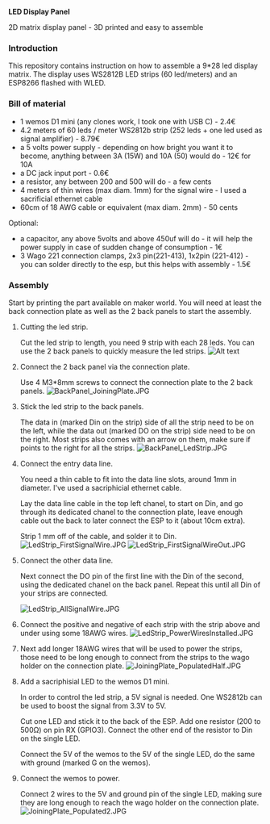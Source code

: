**LED Display Panel**

2D matrix display panel - 3D printed and easy to assemble

### Introduction

This repository contains instruction on how to assemble a 9*28 led display matrix. The display uses WS2812B LED strips (60 led/meters) and an ESP8266 flashed with WLED.

### Bill of material

- 1 wemos D1 mini (any clones work, I took one with USB C) - 2.4€
- 4.2 meters of 60 leds / meter WS2812b strip (252 leds + one led used as signal amplifier) - 8.79€
- a 5 volts power supply - depending on how bright you want it to become, anything between 3A (15W) and 10A (50) would do - 12€ for 10A
- a DC jack input port - 0.6€
- a resistor, any between 200 and 500 will do - a few cents
- 4 meters of thin wires (max diam. 1mm) for the signal wire - I used a sacrificial ethernet cable
- 60cm of 18 AWG cable or equivalent (max diam. 2mm) - 50 cents

Optional:
- a capacitor, any above 5volts and above 450uf will do - it will help the power supply in case of sudden change of consumption - 1€
- 3 Wago 221 connection clamps, 2x3 pin(221-413), 1x2pin (221-412) - you can solder directly to the esp, but this helps with assembly - 1.5€

### Assembly

Start by printing the part available on maker world. You will need at least the back connection plate as well as the 2 back panels to start the assembly.

1. Cutting the led strip. 

   Cut the led strip to length, you need 9 strip with each 28 leds. You can use the 2 back panels to quickly measure the led strips.
   ![Alt text](images/BackPanel_LedStrip_Measurement.JPG?raw=true "StripMeasurement")

2. Connect the 2 back panel via the connection plate. 

   Use 4 M3*8mm screws to connect the connection plate to the 2 back panels.
   ![BackPanel_JoiningPlate.JPG](images/BackPanel_JoiningPlate.JPG "Back panels connected")
3. Stick the led strip to the back panels. 

   The data in (marked Din on the strip) side of all the strip need to be on the left, while the data out (marked DO on the strip) side need to be on the right. Most strips also comes with an arrow on them, make sure if points to the right for all the strips.
   ![BackPanel_LedStrip.JPG](images/BackPanel_LedStrip.JPG "Back panels populated")

4. Connect the entry data line. 

   You need a thin cable to fit into the data line slots, around 1mm in diameter. I've used a sacriphicial ethernet cable.

   Lay the data line cable in the top left chanel, to start on Din, and go through its dedicated chanel to the connection plate, leave enough cable out the back to later connect the ESP to it (about 10cm extra). 

   Strip 1 mm off of the cable, and solder it to Din.
   ![LedStrip_FirstSignalWire.JPG](images/LedStrip_FirstSignalWire.JPG "Signal wire installed")
   ![LedStrip_FirstSignalWireOut.JPG](images/LedStrip_FirstSignalWireOut.JPG)
5. Connect the other data line.

   Next connect the DO pin of the first line with the Din of the second, using the dedicated chanel on the back panel. Repeat this until all Din of your strips are connected.
   
   ![LedStrip_AllSignalWire.JPG](images/LedStrip_AllSignalWire.JPG "Signal wires installed")
6. Connect the positive and negative of each strip with the strip above and under using some 18AWG wires.
   ![LedStrip_PowerWiresInstalled.JPG](images/LedStrip_PowerWiresInstalled.JPG "Power wires installed")
7. Next add longer 18AWG wires that will be used to power the strips, those need to be long enough to connect from the strips to the wago holder on the connection plate.
   ![JoiningPlate_PopulatedHalf.JPG](images/JoiningPlate_PopulatedHalf.JPG "Power connection wires")
8. Add a sacriphisial LED to the wemos D1 mini. 

   In order to control the led strip, a 5V signal is needed. One WS2812b can be used to boost the signal from 3.3V to 5V.

   Cut one LED and stick it to the back of the ESP. Add one resistor (200 to 500Ω) on pin RX (GPIO3). Connect the other end of the resistor to Din on the single LED.

   Connect the 5V of the wemos to the 5V of the single LED, do the same with ground (marked G on the wemos).

9. Connect the wemos to power.

   Connect 2 wires to the 5V and ground pin of the single LED, making sure they are long enough to reach the wago holder on the connection plate.
   ![JoiningPlate_Populated2.JPG](images/JoiningPlate_Populated2.JPG "Wemos connection")
